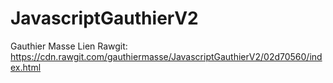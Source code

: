 # JavascriptGauthierV2
Gauthier Masse
Lien Rawgit: https://cdn.rawgit.com/gauthiermasse/JavascriptGauthierV2/02d70560/index.html
